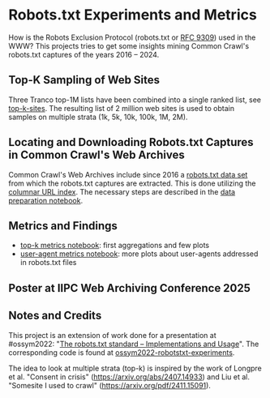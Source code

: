 Robots.txt Experiments and Metrics
==================================

How is the Robots Exclusion Protocol (robots.txt or [RFC 9309](https://datatracker.ietf.org/doc/rfc9309/)) used in the WWW? This projects tries to get some insights mining Common Crawl's robots.txt captures of the years 2016 – 2024.

## Top-K Sampling of Web Sites

Three Tranco top-1M lists have been combined into a single ranked list, see [top-k-sites](./data/top-k-sites/README.md).
The resulting list of 2 million web sites is used to obtain samples on multiple strata (1k, 5k, 10k, 100k, 1M, 2M).

## Locating and Downloading Robots.txt Captures in Common Crawl's Web Archives

Common Crawl's Web Archives include since 2016 a [robots.txt data set](https://commoncrawl.org/2016/09/robotstxt-and-404-redirect-data-sets/)
from which the robots.txt captures are extracted. This is done utilizing the
[columnar URL index](https://commoncrawl.org/2018/03/index-to-warc-files-and-urls-in-columnar-format/).
The necessary steps are described in the [data preparation notebook](./src/jupyter/data-preparation-top-k-sample.ipynb).

## Metrics and Findings

- [top-k metrics notebook](./src/jupyter/metrics-top-k-sample.ipynb): first aggregations and few plots
- [user-agent metrics notebook](./src/jupyter/metrics-user-agents.ipynb): more plots about user-agents addressed in robots.txt files

## Poster at IIPC Web Archiving Conference 2025



## Notes and Credits

This project is an extension of work done for a presentation at #ossym2022:
"[The robots.txt standard – Implementations and Usage](https://indico.cern.ch/event/1149330/contributions/5074600/)".
The corresponding code is found at [ossym2022-robotstxt-experiments](https://github.com/sebastian-nagel/ossym2022-robotstxt-experiments).

The idea to look at multiple strata (top-k) is inspired by the work of Longpre et al. "Consent in crisis" (<https://arxiv.org/abs/2407.14933>)
and Liu et al. "Somesite I used to crawl" (<https://arxiv.org/pdf/2411.15091>).
